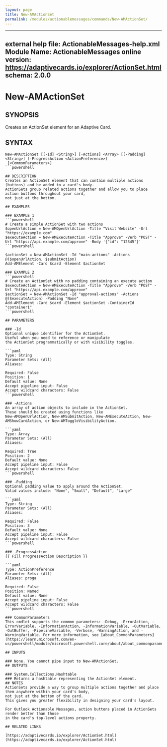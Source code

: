 ```yaml
---
layout: page
title: New-AMActionSet
permalink: /modules/actionablemessages/commands/New-AMActionSet/
---
```


---
external help file: ActionableMessages-help.xml
Module Name: ActionableMessages
online version: https://adaptivecards.io/explorer/ActionSet.html
schema: 2.0.0
---

# New-AMActionSet

## SYNOPSIS
Creates an ActionSet element for an Adaptive Card.

## SYNTAX

```
New-AMActionSet [[-Id] <String>] [-Actions] <Array> [[-Padding] <String>] [-ProgressAction <ActionPreference>]
 [<CommonParameters>]
```powershell

## DESCRIPTION
Creates an ActionSet element that can contain multiple actions (buttons) and be added to a card's body.
ActionSets group related actions together and allow you to place action buttons throughout your card,
not just at the bottom.

## EXAMPLES

### EXAMPLE 1
```powershell
# Create a simple ActionSet with two actions
$openUrlAction = New-AMOpenUrlAction -Title "Visit Website" -Url "https://example.com"
$executeAction = New-AMExecuteAction -Title "Approve" -Verb "POST" -Url "https://api.example.com/approve" -Body '{"id": "12345"}'
```powershell

$actionSet = New-AMActionSet -Id "main-actions" -Actions @($openUrlAction, $submitAction)
Add-AMElement -Card $card -Element $actionSet

### EXAMPLE 2
```powershell
# Create an ActionSet with no padding containing an execute action
$executeAction = New-AMExecuteAction -Title "Approve" -Verb "POST" -Url "https://api.example.com/approve"
$actionSet = New-AMActionSet -Id "approval-actions" -Actions @($executeAction) -Padding "None"
Add-AMElement -Card $card -Element $actionSet -ContainerId "container1"
```powershell

## PARAMETERS

### -Id
Optional unique identifier for the ActionSet.
Useful when you need to reference or manipulate
the ActionSet programmatically or with visibility toggles.

```yaml
Type: String
Parameter Sets: (All)
Aliases:

Required: False
Position: 1
Default value: None
Accept pipeline input: False
Accept wildcard characters: False
```powershell

### -Actions
An array of action objects to include in the ActionSet.
These should be created using functions like
New-AMOpenUrlAction, New-AMSubmitAction, New-AMExecuteAction, New-AMShowCardAction, or New-AMToggleVisibilityAction.

```yaml
Type: Array
Parameter Sets: (All)
Aliases:

Required: True
Position: 2
Default value: None
Accept pipeline input: False
Accept wildcard characters: False
```powershell

### -Padding
Optional padding value to apply around the ActionSet.
Valid values include: "None", "Small", "Default", "Large"

```yaml
Type: String
Parameter Sets: (All)
Aliases:

Required: False
Position: 3
Default value: None
Accept pipeline input: False
Accept wildcard characters: False
```powershell

### -ProgressAction
{{ Fill ProgressAction Description }}

```yaml
Type: ActionPreference
Parameter Sets: (All)
Aliases: proga

Required: False
Position: Named
Default value: None
Accept pipeline input: False
Accept wildcard characters: False
```powershell

### CommonParameters
This cmdlet supports the common parameters: -Debug, -ErrorAction, -ErrorVariable, -InformationAction, -InformationVariable, -OutVariable, -OutBuffer, -PipelineVariable, -Verbose, -WarningAction, and -WarningVariable. For more information, see [about_CommonParameters](https://learn.microsoft.com/en-us/powershell/module/microsoft.powershell.core/about/about_commonparameters).

## INPUTS

### None. You cannot pipe input to New-AMActionSet.
## OUTPUTS

### System.Collections.Hashtable
### Returns a hashtable representing the ActionSet element.
## NOTES
ActionSets provide a way to group multiple actions together and place them anywhere within your card's body,
not just at the bottom of the card.
This gives you greater flexibility in designing your card's layout.

For Outlook Actionable Messages, action buttons placed in ActionSets render better than those
in the card's top-level actions property.

## RELATED LINKS

[https://adaptivecards.io/explorer/ActionSet.html](https://adaptivecards.io/explorer/ActionSet.html)


